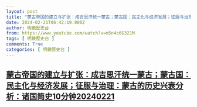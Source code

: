 ```yaml
---
layout: post
title: "蒙古帝国的建立与扩张：成吉思汗统一蒙古；蒙古国：民主化与经济发展；征服与治理：蒙古的历史兴衰分析：诸国简史10分钟20240221"
date: 2024-02-21T06:42:19.000Z
author: 明鏡歷史台
from: https://www.youtube.com/watch?v=m5n4c6G321M
tags: [ 明鏡歷史台 ]
comments: True
categories: [ 明鏡歷史台 ]
---
```

<!--1708497739000-->
[蒙古帝国的建立与扩张：成吉思汗统一蒙古；蒙古国：民主化与经济发展；征服与治理：蒙古的历史兴衰分析：诸国简史10分钟20240221](https://www.youtube.com/watch?v=m5n4c6G321M)
------

<div>

</div>
